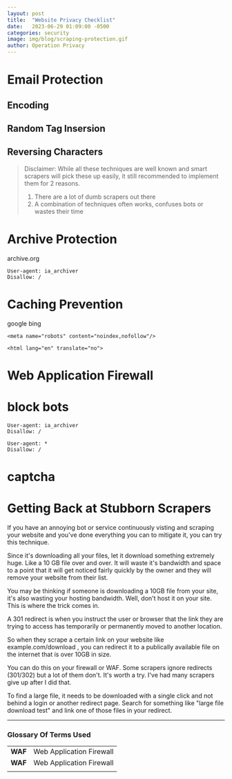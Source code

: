 ```yaml
---
layout: post
title:  "Website Privacy Checklist"
date:   2023-06-29 01:09:00 -0500
categories: security
image: img/blog/scraping-protection.gif
author: Operation Privacy
---
```




# Email Protection



## Encoding
## Random Tag Insersion
## Reversing Characters


> Disclaimer: While all these techniques are well known and smart scrapers will pick these up easily, it still recommended to implement them for 2 reasons.
> 1. There are a lot of dumb scrapers out there
> 2. A combination of techniques often works, confuses bots or wastes their time



# Archive Protection


archive.org

```
User-agent: ia_archiver
Disallow: /
```


# Caching Prevention

google
bing

```
<meta name="robots" content="noindex,nofollow"/>
```


```
<html lang="en" translate="no"> 
```

# Web Application Firewall

# block bots

```
User-agent: ia_archiver
Disallow: /

User-agent: *
Disallow: /
```


# captcha


# Getting Back at Stubborn Scrapers

If you have an annoying bot or service continuously visting and scraping your website and you've done everything you can to mitigate it, you can try this technique.

Since it's downloading all your files, let it download something extremely huge. Like a 10 GB file over and over. It will waste it's bandwidth and space to a point that it will get noticed fairly quickly by the owner and they will remove your website from their list.

You may be thinking if someone is downloading a 10GB file from your site, it's also wasting your hosting bandwidth. Well, don't host it on your site. This is where the trick comes in.

A 301 redirect is when you instruct the user or browser that the link they are trying to access has temporarily or permanently moved to another location.

So when they scrape a certain link on your website like example.com/download , you can redirect it to a publically available file on the internet that is over 10GB in size.

You can do this on your firewall or WAF. Some scrapers ignore redirects (301/302) but a lot of them don't. It's worth a try. I've had many scrapers give up after I did that.

To find a large file, it needs to be downloaded with a single click and not behind a login or another redirect page. Search for something like "large file download test" and link one of those files in your redirect.


---

### Glossary Of Terms Used

|   |   |
|---|---|
|**WAF**|Web Application Firewall|
|**WAF**|Web Application Firewall|
|   |   |